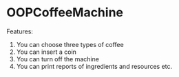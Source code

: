 # OOPCoffeeMachine
Features:
1. You can choose three types of coffee
2. You can insert a coin 
3. You can turn off the machine 
4. You can print reports of ingredients and resources etc.
